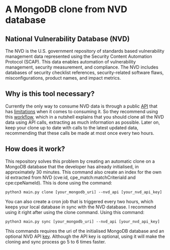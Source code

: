 # A MongoDB clone from NVD database

## National Vulnerability Database (NVD)

The NVD is the U.S. government repository of standards based vulnerability management data represented using the Security Content Automation Protocol (SCAP). This data enables automation of vulnerability management, security measurement, and compliance. The NVD includes databases of security checklist references, security-related software flaws, misconfigurations, product names, and impact metrics.

## Why is this tool necessary?

Currently the only way to consume NVD data is through a public [API](https://nvd.nist.gov/general/news/api-20-announcements) that has [limitations](https://nvd.nist.gov/general/news/API-Key-Announcement) when it comes to consuming it. So they recommend using this [workflow](https://nvd.nist.gov/developers/api-workflows), which in a nutshell explains that you should clone all the NVD data using API calls, extracting as much information as possible. Later on, keep your clone up to date with calls to the latest updated data, recommending that these calls be made at most once every two hours.

## How does it work?

This repository solves this problem by creating an automatic clone on a MongoDB database that the developer has already initialised, in approximately 30 minutes. This command also create an index for the own id extracted from NVD (cve:id, cpe_match:matchCriteriaId and cpe:cpeNameId). This is done using the command:

```
python3 main.py clone [your_mongodb_uri] --nvd_api [your_nvd_api_key]
```

You can also create a cron job that is triggered every two hours, which keeps your local database in sync with the NVD database. I recommend using it right after using the clone command. Using this command:

```
python3 main.py sync [your_mongodb_uri] --nvd_api [your_nvd_api_key]
```

This commands requires the uri of the initialised MongoDB database and an optional NVD API [key](https://nvd.nist.gov/developers/request-an-api-key). Although the API key is optional, using it will make the cloning and sync process go 5 to 6 times faster.
